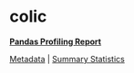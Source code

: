 # colic

[**Pandas Profiling Report**](../docs_sources/profile/colic.html)

[Metadata](metadata.yaml) | [Summary Statistics](summary_stats.csv)

